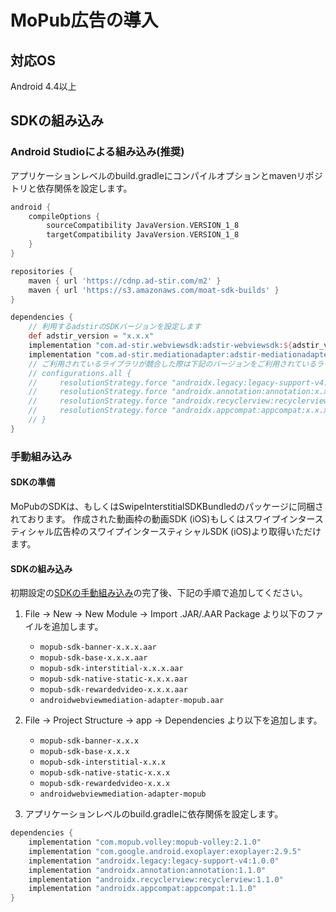 # MoPub広告の導入

## 対応OS

Android 4.4以上

## SDKの組み込み

### Android Studioによる組み込み(推奨)
アプリケーションレベルのbuild.gradleにコンパイルオプションとmavenリポジトリと依存関係を設定します。

```groovy hl_lines="1 6 13 25"
android {
    compileOptions {
        sourceCompatibility JavaVersion.VERSION_1_8
        targetCompatibility JavaVersion.VERSION_1_8
    }
}

repositories {
    maven { url 'https://cdnp.ad-stir.com/m2' }
    maven { url 'https://s3.amazonaws.com/moat-sdk-builds' }
}

dependencies {
    // 利用するadstirのSDKバージョンを設定します
    def adstir_version = "x.x.x" 
    implementation "com.ad-stir.webviewsdk:adstir-webviewsdk:${adstir_version}"
    implementation "com.ad-stir.mediationadapter:adstir-mediationadapter-mopub:${adstir_version}"
    // ご利用されているライブラリが競合した際は下記のバージョンをご利用されているライブラリのバージョンへ書き換えてください。
    // configurations.all {
    //     resolutionStrategy.force "androidx.legacy:legacy-support-v4:x.x.x"
    //     resolutionStrategy.force "androidx.annotation:annotation:x.x.x"
    //     resolutionStrategy.force "androidx.recyclerview:recyclerview:x.x.x"
    //     resolutionStrategy.force "androidx.appcompat:appcompat:x.x.x"
    // }
}
```

### 手動組み込み
#### SDKの準備
MoPubのSDKは、もしくはSwipeInterstitialSDKBundledのパッケージに同梱されております。
作成された動画枠の動画SDK (iOS)もしくはスワイプインタースティシャル広告枠のスワイプインタースティシャルSDK (iOS)より取得いただけます。

#### SDKの組み込み
初期設定の[SDKの手動組み込み](../init/manual_integration.md)の完了後、下記の手順で追加してください。

1. File -> New -> New Module -> Import .JAR/.AAR Package より以下のファイルを追加します。
    * `mopub-sdk-banner-x.x.x.aar`
    * `mopub-sdk-base-x.x.x.aar`
    * `mopub-sdk-interstitial-x.x.x.aar`
    * `mopub-sdk-native-static-x.x.x.aar`
    * `mopub-sdk-rewardedvideo-x.x.x.aar`
    * `androidwebviewmediation-adapter-mopub.aar`

1. File -> Project Structure -> app -> Dependencies より以下を追加します。
    * `mopub-sdk-banner-x.x.x`
    * `mopub-sdk-base-x.x.x`
    * `mopub-sdk-interstitial-x.x.x`
    * `mopub-sdk-native-static-x.x.x`
    * `mopub-sdk-rewardedvideo-x.x.x`
    * `androidwebviewmediation-adapter-mopub`

3. アプリケーションレベルのbuild.gradleに依存関係を設定します。

```groovy hl_lines="1 8"
dependencies {
    implementation "com.mopub.volley:mopub-volley:2.1.0"
    implementation "com.google.android.exoplayer:exoplayer:2.9.5"
    implementation "androidx.legacy:legacy-support-v4:1.0.0"
    implementation "androidx.annotation:annotation:1.1.0"
    implementation "androidx.recyclerview:recyclerview:1.1.0"
    implementation "androidx.appcompat:appcompat:1.1.0"
}
```
